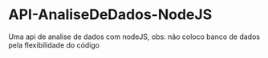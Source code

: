 # API-AnaliseDeDados-NodeJS
Uma api de analise de dados com nodeJS, obs: não coloco banco de dados pela flexibilidade do código 
